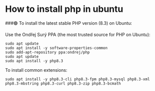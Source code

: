 # How to install php in ubuntu
###🟢 To install the latest stable PHP version (8.3) on Ubuntu:

Use the Ondřej Surý PPA (the most trusted source for PHP on Ubuntu):
```
sudo apt update
sudo apt install -y software-properties-common
sudo add-apt-repository ppa:ondrej/php
sudo apt update
sudo apt install -y php8.3
```
To install common extensions:
```
sudo apt install -y php8.3-cli php8.3-fpm php8.3-mysql php8.3-xml php8.3-mbstring php8.3-curl php8.3-zip php8.3-bcmath
```
